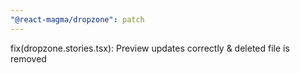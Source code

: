 ```yaml
---
"@react-magma/dropzone": patch
---
```


fix(dropzone.stories.tsx): Preview updates correctly & deleted file is removed
